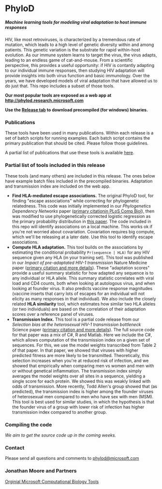 # PhyloD
##### Machine learning tools for modeling viral adaptation to host immune responses

HIV, like most retroviruses, is characterized by a tremendous rate of mutation, which leads to a high level of genetic diversity within and among patients. This genetic variation is the substrate for rapid within-host evolution. As our immune system learns to target the virus, the virus adapts, leading to an endless game of cat-and-mouse. From a scientific perspective, this provides a useful opportunity: if HIV is contantly adapting to our individual immune responses, then studying HIV adaptation will provide insights into both virus function and basic immunology. Over the years, we have developed models of viral adaptation that have allowed us to do just that. This repo includes a subset of those tools.

__Our most popular tools are exposed as a web app at http://phylod.research.microsoft.com__

__Use the [Release tab](https://github.com/Microsoft/PhyloD/releases) to download precompiled (for windows) binaries.__


### Publications

These tools have been used in many publications. Within each release is a set of batch scripts for running examples. Each batch script contains the primary publication that should be cited. Please follow those guidelines. 

A partial list of publications that use these tools is available [here](http://research.microsoft.com/en-us/um/people/carlson/publications.html).

### Partial list of tools included in this release
These tools (and many others) are included in this release. The ones below have example batch files included in the precompiled binaries. Adaptation and transmission index are included on the web app.

* __Find HLA-mediated escape associations.__ The original PhyloD tool, for finding "escape associations" while correcting for phylogenetic relatedness. This code was initially implemented in our _Phylogenetics Dependency Networks_ paper  ([primary citationin PLoS Comp Biol](http://dx.doi.org/10.1371/journal.pcbi.1000225)), then was modified to use phylogenetically corrected logistic regression as the primary probability distribution in [this paper](http://jvi.asm.org/content/86/9/5230.full). The code included in this repo will identify associations on a local machine. This works ok if you're not worried about covariation. Covariation requires big compute, which we'll be releasing at a later date. Use this tool to identify escape associations.
* __Compute HLA adaptation.__ This tool builds on the associations by estimating the conditional probability `Pr(sequence | HLA)` for any HIV sequence given any HLA (in your training set). This tool was published in our _Impact of pre-adaptated HIV-1 transmission_ Nature Medicine paper ([primary citation and more details](http://research.microsoft.com/~carlson/papers/adaptation15.html)). These "adaptation scores" provide a useful summary statistic for how adapted any sequence is to any individual or HLA allele. This summary statistic correlates with viral load and CD4 counts, both when looking at autologous virus, and when looking at founder virus. It also predicts vaccine response magnitudes (vaccine inserts that carry lots of escapes for an individual will not elicity as many responses in that individual). We also include the closely related __HLA similarity__ tool, which estimates how similar two HLA alleles (or two individuals) are based on the correlation of their adaptation scores over a reference panel of viruses.
* __Transmission Index.__ This tool is a partial code release from our _Selection bias at the heterosexual HIV-1 transmission bottleneck_ Science paper ([primary citation and more details](http://research.microsoft.com/en-us/um/people/carlson/papers/selectionBias14.html)). The full source code for that paper was a mix of C#, R and Matlab. Here we include the C#, which allows computation of the transmission index on a given set of sequences. For this, we use the model weights transcribed from  Table 2 of that paper. In that paper, we showed that viruses with higher predicted fitness are more likely to be transmitted. Theoretically, this selection increases when you're at reduced risk of infection, and we showed that empirically when comparing men vs women and men with or without genetical inflammation. The transmission index simply averages the model weights over all sites in a sequence, yielding a single score for each protein. We showed this was weakly linked with odds of transmission. More recently, Todd Allen's group showed that (as predicted), the transmission index is higher among the founder viruses of heterosexual men compared to men who have sex with men (MSM). This tool is best used for similar studies, in which the hypothesis is that the founder virus of a group with lower risk of infection has higher transmission index compared to another group.

### Compiling the code

_We aim to get the source code up in the coming weeks._

### Contact

Please send all questions and comments to phylod@microsoft.com

### Jonathan Moore and Partners

[Orginial Microsoft Computational Biology Tools](https://archive.codeplex.com/?p=mscompbio)


